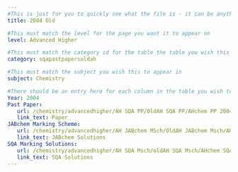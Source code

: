 ```yaml
---
#This is just for you to quickly see what the file is - it can be anything you want
title: 2004 Old

#This must match the level for the page you want it to appear on
level: Advanced Higher

#This must match the category id for the table the table you wish this to appear in
category: sqapastpapersoldah

#This must match the subject you wish this to appear in
subject: Chemistry

#There should be an entry here for each column in the table you wish to populate:
Year: 2004
Past Paper:
   url: /chemistry/advancedhigher/AH SQA PP/OldAH SQA PP/AHchem PP 2004.pdf
   link_text: Paper
JABchem Marking Scheme:
   url: /chemistry/advancedhigher/AH JABchem MSch/OldAH JABchem Msch/AH JABchem Msch 2004.pdf
   link_text: JABchem Solutions
SQA Marking Solutions:
   url: /chemistry/advancedhigher/AH SQA Msch/oldAH SQA Msch/AHchem SQA Msch 2004.pdf
   link_text: SQA Solutions
---
```

